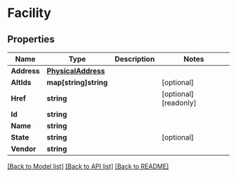 # Facility

## Properties

Name | Type | Description | Notes
------------ | ------------- | ------------- | -------------
**Address** | [**PhysicalAddress**](PhysicalAddress.md) |  | 
**AltIds** | **map[string]string** |  | [optional] 
**Href** | **string** |  | [optional] [readonly] 
**Id** | **string** |  | 
**Name** | **string** |  | 
**State** | **string** |  | [optional] 
**Vendor** | **string** |  | 

[[Back to Model list]](../README.md#documentation-for-models) [[Back to API list]](../README.md#documentation-for-api-endpoints) [[Back to README]](../README.md)


